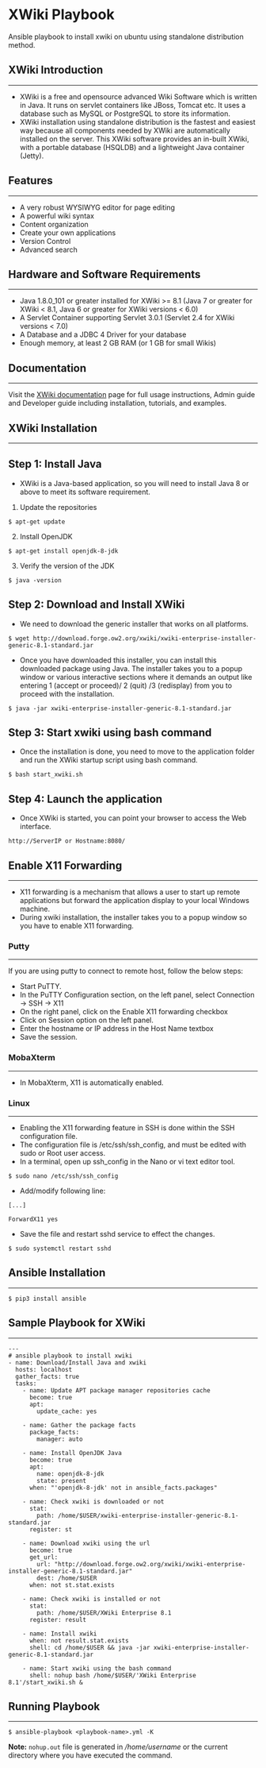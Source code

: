 # XWiki Playbook
Ansible playbook to install xwiki on ubuntu using standalone distribution method.

## XWiki Introduction
***
* XWiki is a free and opensource advanced Wiki Software which is written in Java. It runs on servlet containers like JBoss, Tomcat etc. It uses a database such as MySQL or PostgreSQL to store its information.
* XWiki installation using standalone distribution is the fastest and easiest way because all components needed by XWiki are automatically installed on the server. This XWiki software provides an in-built  XWiki, with a portable database (HSQLDB) and a lightweight Java container (Jetty).
## Features
***
* A very robust WYSIWYG editor for page editing
* A powerful wiki syntax
* Content organization
* Create your own applications
* Version Control
* Advanced search 
## Hardware and Software Requirements
***
* Java 1.8.0_101 or greater installed for XWiki >= 8.1 (Java 7 or greater for XWiki < 8.1, Java 6 or greater for XWiki versions < 6.0)
* A Servlet Container supporting Servlet 3.0.1 (Servlet 2.4 for XWiki versions < 7.0)
* A Database and a JDBC 4 Driver for your database
* Enough memory, at least 2 GB RAM (or 1 GB for small Wikis)
## Documentation
***
Visit the [XWiki documentation](#https://www.xwiki.org/xwiki/bin/view/Documentation/) page for full usage instructions, Admin guide and Developer guide including installation, tutorials, and examples.
## XWiki Installation
***
## Step 1: Install Java
* XWiki is a Java-based application, so you will need to install Java 8 or above to meet its software requirement.
1. Update the repositories
```
$ apt-get update
```
2. Install OpenJDK
```
$ apt-get install openjdk-8-jdk
```
3. Verify the version of the JDK
```
$ java -version
```
## Step 2: Download and Install XWiki
* We need to download the generic installer that works on all platforms.
```
$ wget http://download.forge.ow2.org/xwiki/xwiki-enterprise-installer-generic-8.1-standard.jar
```
* Once you have downloaded this installer, you can install this downloaded package using Java. The installer takes you to a popup window or various interactive sections where it demands an output like entering 1 (accept or proceed)/ 2 (quit) /3 (redisplay) from you to proceed with the installation.
```
$ java -jar xwiki-enterprise-installer-generic-8.1-standard.jar
```
## Step 3: Start xwiki using bash command
* Once the installation is done, you need to move to the application folder and run the XWiki startup script using bash command.
```
$ bash start_xwiki.sh  
```
## Step 4: Launch the application
* Once XWiki is started, you can point your browser to access the Web interface.
```
http://ServerIP or Hostname:8080/ 
```
## Enable X11 Forwarding
***
* X11 forwarding is a mechanism that allows a user to start up remote applications but forward the application display to your local Windows machine.
* During xwiki installation, the installer takes you to a popup window so you have to enable X11 forwarding.
### Putty
***
If you are using putty to connect to remote host, follow the below steps:
  *  Start PuTTY.
  *  In the PuTTY Configuration section, on the left panel, select Connection → SSH → X11
  *  On the right panel, click on the Enable X11 forwarding checkbox
  *  Click on Session option on the left panel.
  *  Enter the hostname or IP address in the Host Name textbox
  *  Save the session.
### MobaXterm
***
  * In MobaXterm, X11 is automatically enabled.
### Linux
***
* Enabling the X11 forwarding feature in SSH is done within the SSH configuration file.
* The configuration file is /etc/ssh/ssh_config, and must be edited with sudo or Root user access.
* In a terminal, open up ssh_config in the Nano or vi text editor tool.
```
$ sudo nano /etc/ssh/ssh_config
```
* Add/modify following line:
```
[...]

ForwardX11 yes
```
* Save the file and restart sshd service to effect the changes.
```
$ sudo systemctl restart sshd
```
## Ansible Installation
***
```
$ pip3 install ansible
```
## Sample Playbook for XWiki
***
```
---
# ansible playbook to install xwiki
- name: Download/Install Java and xwiki
  hosts: localhost
  gather_facts: true
  tasks:
    - name: Update APT package manager repositories cache
      become: true
      apt:
        update_cache: yes

    - name: Gather the package facts
      package_facts:
        manager: auto

    - name: Install OpenJDK Java
      become: true
      apt:
        name: openjdk-8-jdk
        state: present
      when: "'openjdk-8-jdk' not in ansible_facts.packages"

    - name: Check xwiki is downloaded or not
      stat:
        path: /home/$USER/xwiki-enterprise-installer-generic-8.1-standard.jar
      register: st

    - name: Download xwiki using the url
      become: true
      get_url:
        url: "http://download.forge.ow2.org/xwiki/xwiki-enterprise-installer-generic-8.1-standard.jar"
        dest: /home/$USER
      when: not st.stat.exists

    - name: Check xwiki is installed or not
      stat:
        path: /home/$USER/XWiki Enterprise 8.1
      register: result
      
    - name: Install xwiki
      when: not result.stat.exists
      shell: cd /home/$USER && java -jar xwiki-enterprise-installer-generic-8.1-standard.jar

    - name: Start xwiki using the bash command
      shell: nohup bash /home/$USER/'XWiki Enterprise 8.1'/start_xwiki.sh &
```
## Running Playbook
***
```
$ ansible-playbook <playbook-name>.yml -K
```
**Note:** `nohup.out` file is generated in _/home/username_ or the current directory where you have executed the command.
